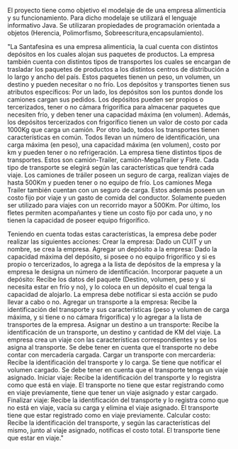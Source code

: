   El proyecto tiene como objetivo el modelaje de de una empresa alimenticia y su funcionamiento. Para dicho modelaje se
utilizará el lenguaje informativo Java. Se utilizaran propiedades de programación orientada a objetos (Herencia, Polimorfismo,
Sobreescritura,encapsulamiento).

  "La Santafesina es una empresa alimenticia, la cual cuenta con distintos depósitos en los cuales alojan sus paquetes de 
productos. La empresa también cuenta con distintos tipos de transportes los cuales se encargan de trasladar los paquetes 
de productos a los distintos centros de distribución a lo largo y ancho del país. Estos paquetes tienen un peso,
un volumen, un destino y pueden necesitar o no frío.
  Los depósitos y transportes tienen sus atributos específicos: 
Por un lado, los depósitos son los puntos donde los camiones cargan sus pedidos. Los depósitos pueden ser propios o 
tercerizados, tener o no cámara frigorífica para almacenar paquetes que necesiten frío, y deben tener una capacidad máxima
(en volumen). Además, los depósitos tercerizados con frigorífico tienen un valor de costo por cada 1000Kg que carga un 
camión.
  Por otro lado, todos los transportes tienen características en común. Todos llevan un número de identificación, 
una carga máxima (en peso), una capacidad máxima (en volumen), costo por km y pueden tener o no refrigeración. La empresa 
tiene distintos tipos de transportes. Estos son camión-Trailer, camión-MegaTrailer y Flete. Cada tipo de transporte se 
elegirá según las características que tendrá cada viaje. Los camiones de tráiler poseen un seguro de carga, realizan 
viajes de hasta 500Km y pueden tener o no equipo de frío. Los camiones Mega Trailer también cuentan con un seguro de carga. 
Estos además poseen un costo fijo por viaje y un gasto de comida del conductor. Solamente pueden ser utilizado para 
viajes  con un recorrido mayor a 500Km. Por último, los fletes permiten acompañantes y tiene un costo fijo por cada uno, 
y no tienen la capacidad de poseer equipo frigorífico.

  Teniendo en cuenta todas estas características, la empresa debe poder realizar las siguientes acciones:
  Crear la empresa: Dado un CUIT y un nombre, se crea la empresa.
  Agregar un depósito a la empresa: Dado la capacidad máxima del depósito, si posee o no equipo frigorífico y si es 
propio o tercerizados, lo agrega a la lista de depósitos de la empresa y la empresa le designa un número de identificación.
  Incorporar paquete a un depósito: Recibe los datos del paquete (Destino, volumen, peso y si necesita estar en frío y no), 
y lo coloca en un depósito el cual tenga la capacidad de alojarlo. La empresa debe notificar si esta acción se pudo 
llevar a cabo o no.
  Agregar un transporte a la empresa: Recibe la identificación del transporte y sus características (peso y volumen de 
carga máxima, y si tiene o no cámara frigorífica) y lo agregar a la lista de transportes de la empresa.
  Asignar un destino a un transporte: Recibe la identificación de un transporte, un destino y cantidad de KM del viaje. 
La empresa crea un viaje con las características correspondientes y se los asigna al transporte. Se debe tener en cuenta 
que el transporte no debe contar con mercadería cargada.
  Cargar un transporte con mercarderia: Recibe la identificación del transporte y lo carga. Se tiene que notificar el 
volumen cargado. Se debe tener en cuenta que el transporte tenga un viaje asignado.
  Iniciar viaje: Recibe la identificación del transporte y lo registra como que está en viaje. El transporte no tiene que 
estar registrando como en viaje previamente, tiene que tener un viaje asignado y estar cargado.
  Finalizar viaje: Recibe la identificación del transporte y lo registra como que no está en viaje, vacía su carga y 
elimina el viaje asignado. El transporte tiene que estar registrado como en viaje previamente.
  Calcular costo: Recibe la identificación del transporte, y según las características del mismo, junto al viaje asignado, 
notificas el costo total. El transporte tiene que estar en viaje."
